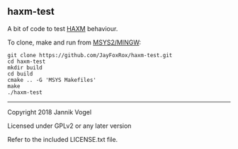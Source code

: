 ## haxm-test

A bit of code to test [HAXM](https://github.com/intel/haxm) behaviour.

To clone, make and run from [MSYS2/MINGW](https://www.msys2.org/):


```
git clone https://github.com/JayFoxRox/haxm-test.git
cd haxm-test
mkdir build
cd build
cmake .. -G 'MSYS Makefiles'
make
./haxm-test
```


---

Copyright 2018 Jannik Vogel

Licensed under GPLv2 or any later version

Refer to the included LICENSE.txt file.
